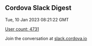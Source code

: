 ## Cordova Slack Digest
Tue, 10 Jan 2023 08:21:22 GMT

[User count: 4731](https://cordova.slack.com/)


Join the conversation at [slack.cordova.io](http://slack.cordova.io/)
